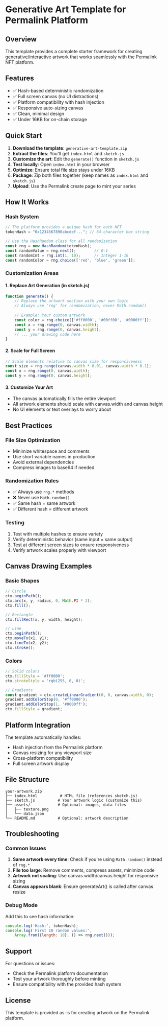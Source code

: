 # Generative Art Template for Permalink Platform

## Overview
This template provides a complete starter framework for creating generative/interactive artwork that works seamlessly with the Permalink NFT platform.

## Features
- ✅ Hash-based deterministic randomization
- ✅ Full screen canvas (no UI distractions)
- ✅ Platform compatibility with hash injection
- ✅ Responsive auto-sizing canvas
- ✅ Clean, minimal design
- ✅ Under 16KB for on-chain storage

## Quick Start

1. **Download the template**: `generative-art-template.zip`
2. **Extract the files**: You'll get `index.html` and `sketch.js`
3. **Customize the art**: Edit the `generate()` function in `sketch.js`
4. **Test locally**: Open `index.html` in your browser
5. **Optimize**: Ensure total file size stays under 16KB
6. **Package**: Zip both files together (keep names as `index.html` and `sketch.js`)
7. **Upload**: Use the Permalink create page to mint your series

## How It Works

### Hash System
```javascript
// The platform provides a unique hash for each NFT
tokenHash = "0x1234567890abcdef..."; // 64-character hex string

// Use the HashRandom class for all randomization
const rng = new HashRandom(tokenHash);
const randomValue = rng.next();        // 0-1
const randomInt = rng.int(1, 10);      // Integer 1-10
const randomColor = rng.choice(['red', 'blue', 'green']);
```

### Customization Areas

#### 1. Replace Art Generation (in sketch.js)
```javascript
function generate() {
    // Replace the artwork section with your own logic
    // Always use 'rng' for randomization, never Math.random()
    
    // Example: Your custom artwork
    const color = rng.choice(['#ff0000', '#00ff00', '#0000ff']);
    const x = rng.range(0, canvas.width);
    const y = rng.range(0, canvas.height);
    // ... your drawing code here
}
```

#### 2. Scale for Full Screen
```javascript
// Scale elements relative to canvas size for responsiveness
const size = rng.range(canvas.width * 0.01, canvas.width * 0.1);
const x = rng.range(0, canvas.width);
const y = rng.range(0, canvas.height);
```

#### 3. Customize Your Art
- The canvas automatically fills the entire viewport
- All artwork elements should scale with canvas.width and canvas.height
- No UI elements or text overlays to worry about

## Best Practices

### File Size Optimization
- Minimize whitespace and comments
- Use short variable names in production
- Avoid external dependencies
- Compress images to base64 if needed

### Randomization Rules
- ✅ Always use `rng.*` methods
- ❌ Never use `Math.random()`
- ✅ Same hash = same artwork
- ✅ Different hash = different artwork

### Testing
1. Test with multiple hashes to ensure variety
2. Verify deterministic behavior (same input = same output)
3. Test at different screen sizes to ensure responsiveness
4. Verify artwork scales properly with viewport

## Canvas Drawing Examples

### Basic Shapes
```javascript
// Circle
ctx.beginPath();
ctx.arc(x, y, radius, 0, Math.PI * 2);
ctx.fill();

// Rectangle
ctx.fillRect(x, y, width, height);

// Line
ctx.beginPath();
ctx.moveTo(x1, y1);
ctx.lineTo(x2, y2);
ctx.stroke();
```

### Colors
```javascript
// Solid colors
ctx.fillStyle = '#ff0000';
ctx.strokeStyle = 'rgb(255, 0, 0)';

// Gradients
const gradient = ctx.createLinearGradient(0, 0, canvas.width, 0);
gradient.addColorStop(0, '#ff0000');
gradient.addColorStop(1, '#0000ff');
ctx.fillStyle = gradient;
```

## Platform Integration

The template automatically handles:
- Hash injection from the Permalink platform
- Canvas resizing for any viewport size
- Cross-platform compatibility
- Full screen artwork display

## File Structure
```
your-artwork.zip
├── index.html          # HTML file (references sketch.js)
├── sketch.js          # Your artwork logic (customize this)
├── assets/            # Optional: images, data files
│   ├── texture.png
│   └── data.json
└── README.md          # Optional: artwork description
```

## Troubleshooting

### Common Issues
1. **Same artwork every time**: Check if you're using `Math.random()` instead of `rng.*`
2. **File too large**: Remove comments, compress assets, minimize code
3. **Artwork not scaling**: Use canvas.width/canvas.height for responsive sizing
4. **Canvas appears blank**: Ensure generateArt() is called after canvas resize

### Debug Mode
Add this to see hash information:
```javascript
console.log('Hash:', tokenHash);
console.log('First 10 random values:', 
    Array.from({length: 10}, () => rng.next()));
```

## Support

For questions or issues:
- Check the Permalink platform documentation
- Test your artwork thoroughly before minting
- Ensure compatibility with the provided hash system

## License
This template is provided as-is for creating artwork on the Permalink platform. 